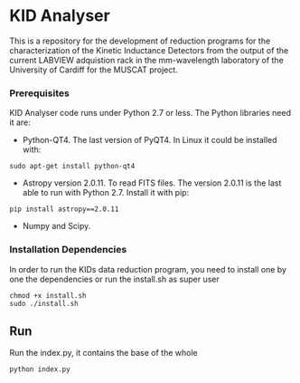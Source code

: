 # KID Analyser

This is a repository for the development of reduction programs for the characterization of the Kinetic Inductance Detectors from the output of the current LABVIEW adquistion rack in the mm-wavelength laboratory of the University of Cardiff for the MUSCAT project.

### Prerequisites

KID Analyser code runs under Python 2.7 or less. The Python libraries need it are:

* Python-QT4. The last version of PyQT4. In Linux it could be installed with:
```
sudo apt-get install python-qt4
```
* Astropy version 2.0.11. To read FITS files. The version 2.0.11 is the last able to run with Python 2.7. Install it with pip:
```
pip install astropy==2.0.11
```
* Numpy and Scipy.

### Installation Dependencies

In order to run the KIDs data reduction program, you need to install one by one the dependencies or run the install.sh as super user

```
chmod +x install.sh
sudo ./install.sh
```
## Run

Run the index.py, it contains the base of the whole
```
python index.py
```
